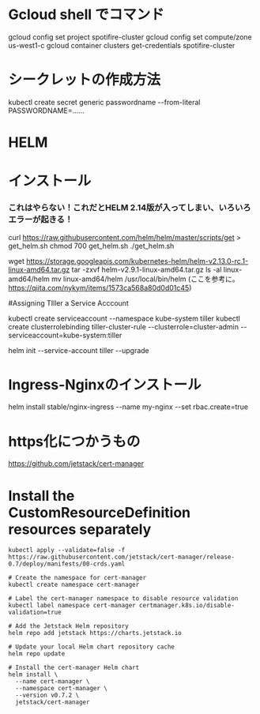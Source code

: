 # Gcloud shell でコマンド

gcloud config set project spotifire-cluster	
gcloud config set compute/zone us-west1-c
gcloud container clusters get-credentials spotifire-cluster

# シークレットの作成方法
kubectl create secret generic passwordname --from-literal PASSWORDNAME=......


# HELM 
# インストール
### これはやらない！これだとHELM 2.14版が入ってしまい、いろいろエラーが起きる！
curl https://raw.githubusercontent.com/helm/helm/master/scripts/get > get_helm.sh
chmod 700 get_helm.sh
./get_helm.sh

wget https://storage.googleapis.com/kubernetes-helm/helm-v2.13.0-rc.1-linux-amd64.tar.gz
tar -zxvf helm-v2.9.1-linux-amd64.tar.gz
ls -al linux-amd64/helm
mv linux-amd64/helm /usr/local/bin/helm
(ここを参考に。https://qiita.com/nykym/items/1573ca568a80d0d01c45)

#Assigning TIller a Service Acccount

kubectl create serviceaccount --namespace kube-system tiller
kubectl create clusterrolebinding tiller-cluster-rule --clusterrole=cluster-admin --serviceaccount=kube-system:tiller

helm init --service-account tiller --upgrade

# Ingress-Nginxのインストール
helm install stable/nginx-ingress --name my-nginx --set rbac.create=true


# https化につかうもの
https://github.com/jetstack/cert-manager


# Install the CustomResourceDefinition resources separately
    kubectl apply --validate=false -f https://raw.githubusercontent.com/jetstack/cert-manager/release-0.7/deploy/manifests/00-crds.yaml 
    
    # Create the namespace for cert-manager
    kubectl create namespace cert-manager
    
    # Label the cert-manager namespace to disable resource validation
    kubectl label namespace cert-manager certmanager.k8s.io/disable-validation=true
    
    # Add the Jetstack Helm repository
    helm repo add jetstack https://charts.jetstack.io
    
    # Update your local Helm chart repository cache
    helm repo update
    
    # Install the cert-manager Helm chart
    helm install \
      --name cert-manager \
      --namespace cert-manager \
      --version v0.7.2 \
      jetstack/cert-manager
